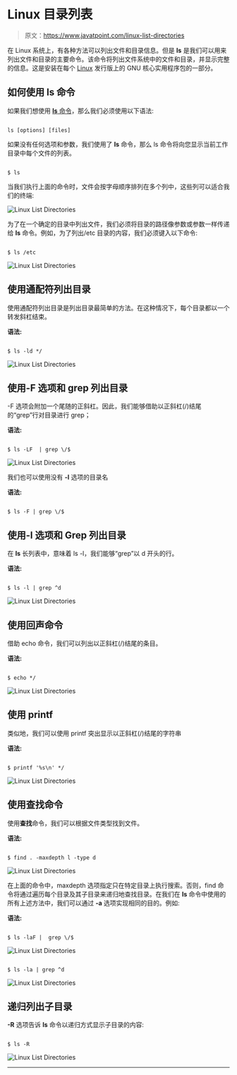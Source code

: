 # Linux 目录列表

> 原文：<https://www.javatpoint.com/linux-list-directories>

在 Linux 系统上，有各种方法可以列出文件和目录信息。但是 **ls** 是我们可以用来列出文件和目录的主要命令。该命令将列出文件系统中的文件和目录，并显示完整的信息。这是安装在每个 [Linux](https://www.javatpoint.com/linux-tutorial) 发行版上的 GNU 核心实用程序包的一部分。

## 如何使用 ls 命令

如果我们想使用 [**ls** 命令](https://www.javatpoint.com/linux-ls)，那么我们必须使用以下语法:

```

ls [options] [files]

```

如果没有任何选项和参数，我们使用了 **ls** 命令，那么 ls 命令将向您显示当前工作目录中每个文件的列表。

```

$ ls

```

当我们执行上面的命令时，文件会按字母顺序排列在多个列中，这些列可以适合我们的终端:

![Linux List Directories](img/7687ccf4bb3708bd5e98bc44bc85288e.png)

为了在一个确定的目录中列出文件，我们必须将目录的路径像参数或参数一样传递给 **ls** 命令。例如，为了列出/etc 目录的内容，我们必须键入以下命令:

```

$ ls /etc

```

![Linux List Directories](img/1df7aaf90b817b48bbf0c57b2a07a355.png)

## 使用通配符列出目录

使用通配符列出目录是列出目录最简单的方法。在这种情况下，每个目录都以一个转发斜杠结束。

**语法:**

```

$ ls -ld */

```

![Linux List Directories](img/f9154eb5bc40be65e0ca89371d62d0e3.png)

## 使用-F 选项和 grep 列出目录

-F 选项会附加一个尾随的正斜杠。因此，我们能够借助以正斜杠(/)结尾的“grep”行对目录进行 grep；

**语法:**

```

$ ls -LF  | grep \/$

```

![Linux List Directories](img/1b869645fe36a2a270e055a98100ea30.png)

我们也可以使用没有 **-l** 选项的目录名

**语法:**

```

$ ls -F | grep \/$

```

## 使用-l 选项和 Grep 列出目录

在 **ls** 长列表中，意味着 ls -l，我们能够“grep”以 d 开头的行。

**语法:**

```

$ ls -l | grep ^d

```

![Linux List Directories](img/82680e4d3eaa8f01013dcadf2ba70a2e.png)

## 使用回声命令

借助 echo 命令，我们可以列出以正斜杠(/)结尾的条目。

**语法:**

```

$ echo */ 

```

![Linux List Directories](img/83d27a01b00d97adfe1f58b9f335435e.png)

## 使用 printf

类似地，我们可以使用 printf 突出显示以正斜杠(/)结尾的字符串

**语法:**

```

$ printf '%s\n' */

```

![Linux List Directories](img/ac2d3fc557e2fc40365c2187ca0ebb8e.png)

## 使用查找命令

使用**查找**命令，我们可以根据文件类型找到文件。

**语法:**

```

$ find . -maxdepth l -type d

```

![Linux List Directories](img/ad8bd913c71c652c309f13e03b4b776c.png)

在上面的命令中，maxdepth 选项指定只在特定目录上执行搜索。否则，find 命令将通过遍历每个目录及其子目录来递归地查找目录。在我们在 **ls** 命令中使用的所有上述方法中，我们可以通过 **-a** 选项实现相同的目的。例如:

**语法:**

```

$ ls -laF |  grep \/$

```

![Linux List Directories](img/608a7f643c8a0bf2ebcdcfd0ed617bcd.png)

```

$ ls -la | grep ^d

```

![Linux List Directories](img/1af94441eb792b4ef188c936d9ab1527.png)

## 递归列出子目录

**-R** 选项告诉 **ls** 命令以递归方式显示子目录的内容:

```

$ ls -R

```

![Linux List Directories](img/653c1d91b7ec847a1be7af5c58d6387b.png)

* * *